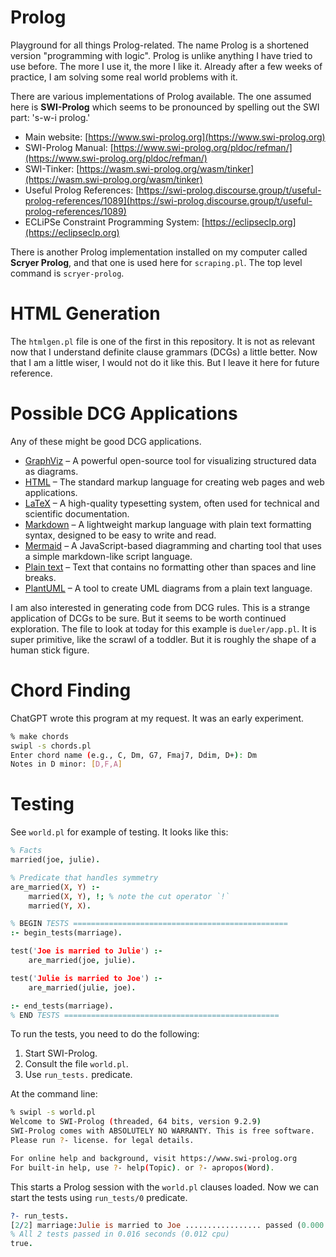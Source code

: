 # Prolog
Playground for all things Prolog-related. The name Prolog is a shortened version "programming with logic". Prolog is unlike anything I have tried to use before. The more I use it, the more I like it. Already after a few weeks of practice, I am solving some real world problems with it.

There are various implementations of Prolog available. The one assumed here is **SWI-Prolog** which seems to be pronounced by spelling out the SWI part: 's-w-i prolog.' 

- Main website: [https://www.swi-prolog.org](https://www.swi-prolog.org)
- SWI-Prolog Manual: [https://www.swi-prolog.org/pldoc/refman/](https://www.swi-prolog.org/pldoc/refman/)
- SWI-Tinker: [https://wasm.swi-prolog.org/wasm/tinker](https://wasm.swi-prolog.org/wasm/tinker)
- Useful Prolog References: [https://swi-prolog.discourse.group/t/useful-prolog-references/1089](https://swi-prolog.discourse.group/t/useful-prolog-references/1089)
- ECLiPSe Constraint Programming System: [https://eclipseclp.org](https://eclipseclp.org)

There is another Prolog implementation installed on my computer called **Scryer Prolog**, and that one is used here for `scraping.pl`. The top level command is `scryer-prolog`. 

# HTML Generation

The `htmlgen.pl` file is one of the first in this repository. It is not as relevant now that I understand definite clause grammars (DCGs) a little better. Now that I am a little wiser, I would not do it like this. But I leave it here for future reference.

# Possible DCG Applications

Any of these might be good DCG applications.

- [GraphViz](https://graphviz.org/) – A powerful open-source tool for visualizing structured data as diagrams.
- [HTML](https://developer.mozilla.org/en-US/docs/Web/HTML) – The standard markup language for creating web pages and web applications.
- [LaTeX](https://www.latex-project.org/) – A high-quality typesetting system, often used for technical and scientific documentation.
- [Markdown](https://daringfireball.net/projects/markdown/) – A lightweight markup language with plain text formatting syntax, designed to be easy to write and read.
- [Mermaid](https://mermaid-js.github.io/) – A JavaScript-based diagramming and charting tool that uses a simple markdown-like script language.
- [Plain text](https://en.wikipedia.org/wiki/Plain_text) – Text that contains no formatting other than spaces and line breaks.
- [PlantUML](https://plantuml.com/) – A tool to create UML diagrams from a plain text language.

I am also interested in generating code from DCG rules. This is a strange application of DCGs to be sure. But it seems to be worth continued exploration. The file to look at today for this example is `dueler/app.pl`. It is super primitive, like the scrawl of a toddler. But it is roughly the shape of a human stick figure. 

# Chord Finding

ChatGPT wrote this program at my request. It was an early experiment.

```bash
% make chords
swipl -s chords.pl
Enter chord name (e.g., C, Dm, G7, Fmaj7, Ddim, D+): Dm
Notes in D minor: [D,F,A]
```

# Testing

See `world.pl` for example of testing. It looks like this:

```prolog
% Facts
married(joe, julie).

% Predicate that handles symmetry
are_married(X, Y) :-
    married(X, Y), !; % note the cut operator `!`
    married(Y, X).

% BEGIN TESTS ================================================
:- begin_tests(marriage).

test('Joe is married to Julie') :-
    are_married(joe, julie).

test('Julie is married to Joe') :-
    are_married(julie, joe).

:- end_tests(marriage).
% END TESTS ================================================
```

To run the tests, you need to do the following:

1. Start SWI-Prolog.
2. Consult the file `world.pl`.
3. Use `run_tests.` predicate.

At the command line:

```bash
% swipl -s world.pl
Welcome to SWI-Prolog (threaded, 64 bits, version 9.2.9)
SWI-Prolog comes with ABSOLUTELY NO WARRANTY. This is free software.
Please run ?- license. for legal details.

For online help and background, visit https://www.swi-prolog.org
For built-in help, use ?- help(Topic). or ?- apropos(Word).
```

This starts a Prolog session with the `world.pl` clauses loaded. Now we can start the tests using `run_tests/0` predicate.

```prolog
?- run_tests.
[2/2] marriage:Julie is married to Joe ................. passed (0.000 sec)
% All 2 tests passed in 0.016 seconds (0.012 cpu)
true.
```
